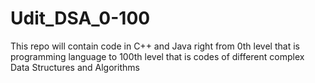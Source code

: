 # Udit_DSA_0-100
This repo will contain code in C++ and Java right from 0th level that is programming language to 100th level that is codes of different complex Data Structures and Algorithms 
